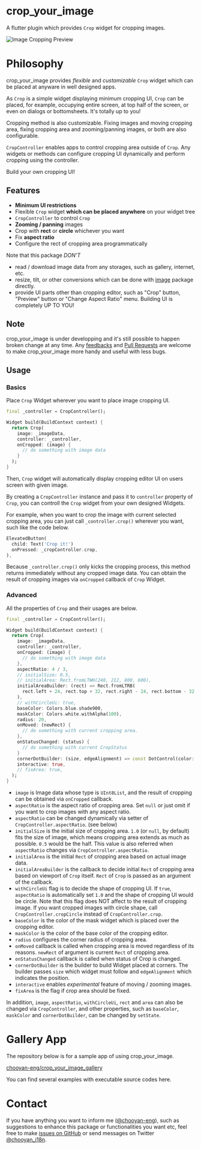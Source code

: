 # crop_your_image

A flutter plugin which provides `Crop` widget for cropping images.

![Image Cropping Preview](https://github.com/chooyan-eng/crop_your_image/raw/main/assets/cropyourimage.gif)

# Philosophy

crop_your_image provides _flexible_ and _custamizable_ `Crop` widget which can be placed at anyware in well designed apps.

As `Crop` is a simple widget displaying minimum cropping UI, `Crop` can be placed, for example, occupying entire screen, at top half of the screen, or even on dialogs or bottomsheets. It's totally up to you!

Cropping method is also customizable. Fixing images and moving cropping area, fixing cropping area and zooming/panning images, or both are also configurable.

`CropController` enables apps to control cropping area outside of `Crop`. Any widgets or methods can configure cropping UI dynamically and perform cropping using the controller.

Build your own cropping UI!

## Features

- __Minimum UI restrictions__
- Flexible `Crop` widget __which can be placed anywhere__ on your widget tree
- `CropController` to control `Crop`
- __Zooming / panning__ images
- Crop with __rect__ or __circle__ whichever you want
- Fix __aspect ratio__
- Configure the rect of cropping area programmatically

Note that this package _DON'T_

- read / download image data from any storages, such as gallery, internet, etc.
- resize, tilt, or other conversions which can be done with [image](https://pub.dev/packages/image) package directly.
- provide UI parts other than cropping editor, such as "Crop" button, "Preview" button or "Change Aspect Ratio" menu. Building UI is completely UP TO YOU!

## Note

crop_your_image is under developping and it's still possible to happen broken change at any time. Any [feedbacks](https://github.com/chooyan-eng/crop_your_image/issues) and [Pull Requests](https://github.com/chooyan-eng/crop_your_image/pulls) are welcome to make crop_your_image more handy and useful with less bugs.

## Usage

### Basics
Place `Crop` Widget wherever you want to place image cropping UI.

```dart
final _controller = CropController();

Widget build(BuildContext context) {
  return Crop(
    image: _imageData, 
    controller: _controller,
    onCropped: (image) {
      // do something with image data 
    }
  );
}
```

Then, `Crop` widget will automatically display cropping editor UI on users screen with given image.

By creating a `CropController` instance and pass it to `controller` property of `Crop`, you can controll the `Crop` widget from your own designed Widgets.

For example, when you want to crop the image with current selected cropping area, you can just call `_controller.crop()` wherever you want, such like the code below.

```dart
ElevatedButton(
  child: Text('Crop it!')
  onPressed: _cropController.crop,
),
```

Because `_controller.crop()` only kicks the cropping process, this method returns immediately without any cropped image data. You can obtain the result of cropping images via `onCropped` callback of `Crop` Widget.

### Advanced
All the properties of `Crop` and their usages are below.

```dart
final _controller = CropController();

Widget build(BuildContext context) {
  return Crop(
    image: _imageData,
    controller: _controller,
    onCropped: (image) {
      // do something with image data 
    },
    aspectRatio: 4 / 3,
    // initialSize: 0.5,
    // initialArea: Rect.fromLTWH(240, 212, 800, 600),
    initialAreaBuilder: (rect) => Rect.fromLTRB(
      rect.left + 24, rect.top + 32, rect.right - 24, rect.bottom - 32
    ), 
    // withCircleUi: true,
    baseColor: Colors.blue.shade900,
    maskColor: Colors.white.withAlpha(100),
    radius: 20,
    onMoved: (newRect) {
      // do something with current cropping area.
    },
    onStatusChanged: (status) {
      // do something with current CropStatus
    }
    cornerDotBuilder: (size, edgeAlignment) => const DotControl(color: Colors.blue),
    interactive: true,
    // fixArea: true,
  );
}
```

- `image` is Image data whose type is `UInt8List`, and the result of cropping can be obtained via `onCropped` callback.
- `aspectRatio` is the aspect ratio of cropping area. Set `null` or just omit if you want to crop images with any aspect ratio.
- `aspectRatio` can be changed dynamically via setter of `CropController.aspectRatio`. (see below)
- `initialSize` is the initial size of cropping area. `1.0` (or `null`, by default) fits the size of image, which means cropping area extends as much as possible. `0.5` would be the half. This value is also referred when `aspectRatio` changes via `CropController.aspectRatio`.
- `initialArea` is the initial `Rect` of cropping area based on actual image data.
- `initialAreaBuilder` is the callback to decide initial `Rect` of cropping area based on viewport of `Crop` itself. `Rect` of `Crop` is passed as an argument of the callback.
- `withCircleUi` flag is to decide the shape of cropping UI. If `true`, `aspectRatio` is automatically set `1.0` and the shape of cropping UI would be circle. Note that this flag does NOT affect to the result of cropping image. If you want cropped images with circle shape, call `CropController.cropCircle` instead of `CropController.crop`.
- `baseColor` is the color of the mask widget which is placed over the cropping editor.
- `maskColor` is the color of the base color of the cropping editor.
- `radius` configures the corner radius of cropping area.
- `onMoved` callback is called when cropping area is moved regardless of its reasons. `newRect` of argument is current `Rect` of cropping area.
- `onStatusChanged` callback is called when status of Crop is changed.
- `cornerDotBuilder` is the builder to build Widget placed at corners. The builder passes `size` which widget must follow and `edgeAlignment` which indicates the position.
- `interactive` enables _experimental_ feature of moving / zooming images.
- `fixArea` is the flag if crop area should be fixed.

In addition, `image`, `aspectRatio`, `withCircleUi`, `rect` and `area` can also be changed via `CropController`, and other properties, such as `baseColor`, `maskColor` and `cornerDotBuilder`, can be changed by `setState`.

# Gallery App

The repository below is for a sample app of using crop_your_image.

[chooyan-eng/crop_your_image_gallery](https://github.com/chooyan-eng/crop_your_image_gallery)

You can find several examples with executable source codes here.

# Contact

If you have anything you want to inform me ([@chooyan-eng](https://github.com/chooyan-eng)), such as suggestions to enhance this package or functionalities you want etc, feel free to make [issues on GitHub](https://github.com/chooyan-eng/crop_your_image/issues) or send messages on Twitter [@chooyan_i18n](https://twitter.com/chooyan_i18n).
